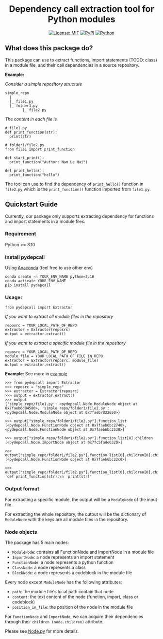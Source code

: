 
<div align="center">

# Dependency call extraction tool for Python modules

[![License: MIT](https://img.shields.io/badge/License-MIT-green.svg)](https://opensource.org/licenses/MIT) [![PyPI](https://img.shields.io/badge/PyPI-pydepcall-blue?style=flat)](https://pypi.org/project/pydepcall/) [![Python](https://img.shields.io/badge/Python-%3E%3D3.10-blue?style=flat
)]() 

</div>


## What does this package do?
This package can use to extract functions, import statements (TODO: class) in a module file, and their call dependencies in a source repository.

**Example:**

_Consider a simple repository structure_
```
simple_repo
  |
  |_ file1.py
  |_ folder1.py
        |_ file2.py     
```

_The content in each file is_
```
# file1.py
def print_function(str):
  print(str)

# folder1/file2.py
from file1 import print_function

def start_print():
  print_function("Author: Nam Le Hai")

def print_hello():
  print_function("hello")
```

The tool can use to find the dependency of `print_hello()` function in `file2.py` which is the `print_function()` function imported from `file1.py`.

## Quickstart Guide

Currently, our package only supports extracting dependency for functions and import statements in a module files.

### Requirement
Python >= 3.10

### Install pydepcall
Using [Anaconda](https://www.anaconda.com/) (feel free to use other env)
```
conda create -n YOUR_ENV_NAME python=3.10
conda activate YOUR_ENV_NAME
pip install pydepcall
```

### Usage:
```
from pydepcall import Extractor
```

_If you want to extract all module files in the repository_
```
reposrc = YOUR_LOCAL_PATH_OF_REPO
extractor = Extractor(reposrc)
output = extractor.extract()
```

_If you want to extract a specific module file in the repository_
```
reposrc = YOUR_LOCAL_PATH_OF_REPO
module_file = YOUR_LOCAL_PATH_OF_FILE_IN_REPO
extractor = Extractor(reposrc, module_file)
output = extractor.extract()
```

**Example**: See more in [example](https://github.com/FSoft-AI4Code/pydepcall/tree/main/example)
```
>>> from pydepcall import Extractor
>>> reposrc = "simple_repo"
>>> extractor = Extractor(reposrc)
>>> output = extractor.extract()
>>> output
{'simple_repo/file1.py': <pydepcall.Node.ModuleNode object at 0x7faeb6d84580>, 'simple_repo/folder1/file2.py': <pydepcall.Node.ModuleNode object at 0x7faeb7822050>}

>>> output["simple_repo/folder1/file2.py"].function_list
[<pydepcall.Node.FunctionNode object at 0x7faeb6bc2740>, <pydepcall.Node.FunctionNode object at 0x7faeb6bc2530>]

>>> output["simple_repo/folder1/file2.py"].function_list[0].children
[<pydepcall.Node.ImportNode object at 0x7fc5fade6320>]

>>> output["simple_repo/folder1/file2.py"].function_list[0].children[0].children
[<pydepcall.Node.FunctionNode object at 0x7faeb6bc22c0>]

>>> output["simple_repo/folder1/file2.py"].function_list[0].children[0].children[0].content
'def print_function(str):\n  print(str)'
```

### Output format
For extracting a specific module, the output will be a `ModuleNode` of the input file.

For extracting the whole repository, the output will be the dictionary of `ModuleNode` with the keys are all module files in the repository. 

### Node objects
The package has 5 main nodes:
- `ModuleNode`: contains all FunctionNode and ImportNode in a module file
- `ImportNode`: a node represents an import statement
- `FunctionNode`: a node represents a python function
- `ClassNode`: a node represents a class
- `BlockNode`: a node represents a codeblock in the module file

Every node except `ModuleNode` has the following attributes:
- `path`: the module file's local path contain that node
- `content`: the text content of the node (function, import, class or codeblock)
- `position_in_file`: the position of the node in the module file

For `FunctionNode` and `ImportNode`, we can acquire their dependencies through their `children (node.children)` attribute.

Please see [Node.py](https://github.com/FSoft-AI4Code/pydepcall/blob/main/src/pydepcall/Node.py) for more details.

